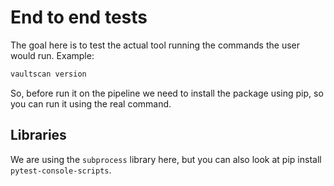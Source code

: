 # End to end tests

The goal here is to test the actual tool running the commands the user would run. Example:

```bash
vaultscan version
```

So, before run it on the pipeline we need to install the package using pip, so you can run it using the real command.

## Libraries
We are using the ```subprocess``` library here, but you can also look at pip install ```pytest-console-scripts```.